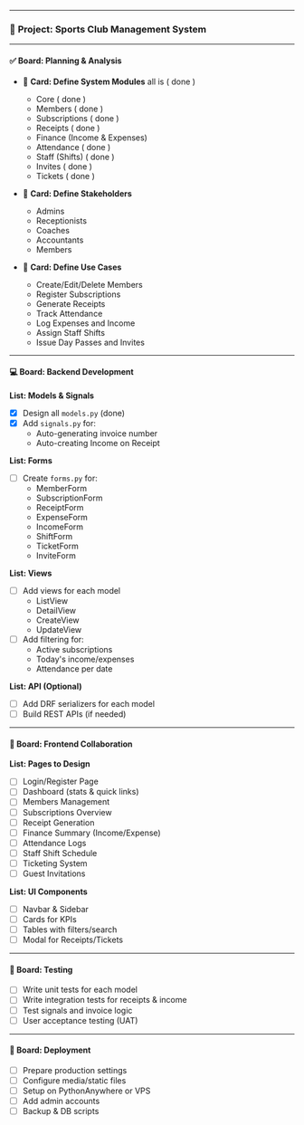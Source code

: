 
---

### 🧠 **Project: Sports Club Management System**

---

#### ✅ **Board: Planning & Analysis**
- 📌 **Card: Define System Modules** all is ( done )
  - Core ( done )
  - Members ( done )
  - Subscriptions ( done )
  - Receipts ( done )
  - Finance (Income & Expenses)
  - Attendance ( done )
  - Staff (Shifts)  ( done )
  - Invites ( done )
  - Tickets ( done )

- 📌 **Card: Define Stakeholders**
  - Admins
  - Receptionists
  - Coaches
  - Accountants
  - Members

- 📌 **Card: Define Use Cases**
  - Create/Edit/Delete Members
  - Register Subscriptions
  - Generate Receipts
  - Track Attendance
  - Log Expenses and Income
  - Assign Staff Shifts
  - Issue Day Passes and Invites

---

#### 💻 **Board: Backend Development**

**List: Models & Signals**
- [x] Design all `models.py` (done)
- [x] Add `signals.py` for:
  - Auto-generating invoice number
  - Auto-creating Income on Receipt

**List: Forms**
- [ ] Create `forms.py` for:
  - MemberForm
  - SubscriptionForm
  - ReceiptForm
  - ExpenseForm
  - IncomeForm
  - ShiftForm
  - TicketForm
  - InviteForm

**List: Views**
- [ ] Add views for each model
  - ListView
  - DetailView
  - CreateView
  - UpdateView
- [ ] Add filtering for:
  - Active subscriptions
  - Today's income/expenses
  - Attendance per date

**List: API (Optional)**
- [ ] Add DRF serializers for each model
- [ ] Build REST APIs (if needed)

---

#### 🎨 **Board: Frontend Collaboration**

**List: Pages to Design**
- [ ] Login/Register Page
- [ ] Dashboard (stats & quick links)
- [ ] Members Management
- [ ] Subscriptions Overview
- [ ] Receipt Generation
- [ ] Finance Summary (Income/Expense)
- [ ] Attendance Logs
- [ ] Staff Shift Schedule
- [ ] Ticketing System
- [ ] Guest Invitations

**List: UI Components**
- [ ] Navbar & Sidebar
- [ ] Cards for KPIs
- [ ] Tables with filters/search
- [ ] Modal for Receipts/Tickets

---

#### 🧪 **Board: Testing**
- [ ] Write unit tests for each model
- [ ] Write integration tests for receipts & income
- [ ] Test signals and invoice logic
- [ ] User acceptance testing (UAT)

---

#### 🚀 **Board: Deployment**
- [ ] Prepare production settings
- [ ] Configure media/static files
- [ ] Setup on PythonAnywhere or VPS
- [ ] Add admin accounts
- [ ] Backup & DB scripts
